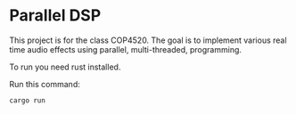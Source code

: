 # Parallel DSP
This project is for the class COP4520. The goal is to implement various real time audio effects using parallel, multi-threaded, programming.


To run you need rust installed.

Run this command:
```
cargo run
```
